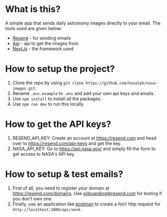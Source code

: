 # What is this?
A simple app that sends daily astronomy images directly to your email. The tools used are given below:

- [Resend](<https://resend.com>) - for sending emails
- [Api](<https://apis.nasa.gov>) - api to get the images from
- [NextJs](<https://nextjs.com>) - the framework used

# How to setup the project?
1. Clone the repo by using `git clone https://github.com/kxnalpk/nasa-images.git`.
2. Rename `.env.example` to `.env` and add your own api keys and emails.
3. Use `npm install` to install all the packages.
4. Use `npm run dev` to run this locally.

# How to get the API keys?
1. RESEND_API_KEY: Create an account at <https://resend.com> and head over to <https://resend.com/api-keys> and get the key.
2. NASA_API_KEY: Go to <https://api.nasa.gov/> and simply fill the form to get access to NASA's API key.

# How to setup & test emails?
1. First of all, you need to register your domain at <https://resend.com/domains>. Use onboarding@resend.com for testing if you don't own one.
2. Finally, use an application like [postman](<https://postman.com>) to create a `POST` http request for `http://localhost:3000/api/send`.
